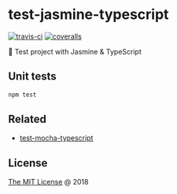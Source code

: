 # test-jasmine-typescript

[![travis-ci](https://api.travis-ci.org/piecioshka/test-jasmine-typescript.svg?branch=master)](https://travis-ci.org/piecioshka/test-jasmine-typescript)
[![coveralls](https://coveralls.io/repos/github/piecioshka/test-jasmine-typescript/badge.svg?branch=master)](https://coveralls.io/github/piecioshka/test-jasmine-typescript?branch=master)

:ledger: Test project with Jasmine & TypeScript

## Unit tests

```bash
npm test
```

## Related

* [test-mocha-typescript](https://github.com/piecioshka/test-mocha-typescript)

## License

[The MIT License](http://piecioshka.mit-license.org) @ 2018
